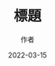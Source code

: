 ---
title: '標題'
thumbnails: '["https://raw.githubusercontent.com/Yhuang4881/cms-content-stage/main/content/resources/images/1647320964023-4608-3456-4.%E5%8F%B0%E5%8D%97%E5%B8%82%E9%80%B2%E5%AD%B8%E5%9C%8B%E5%B0%8F.JPG"]'
author: '作者'
date: '2022-03-15'
content: '<p></p>
<img src="https://raw.githubusercontent.com/Yhuang4881/cms-content-stage/main/content/resources/images/1647320963767-1300-867-3.%E4%B8%AD%E5%A4%AE%E7%A0%94%E7%A9%B6%E9%99%A2%E5%8D%97%E9%83%A8%E9%99%A2%E5%8D%80.jpg" alt="1647320963767-1300-867-3.中央研究院南部院區.jpg" style="height: auto;width: auto"/>
<p></p>
<img src="https://raw.githubusercontent.com/Yhuang4881/cms-content-stage/main/content/resources/images/1647320958600-3264-2448-2.%E6%A8%82%E9%99%9E%E7%A7%91%E6%8A%80XPEC.JPG" alt="1647320958600-3264-2448-2.樂陞科技XPEC.JPG" style="height: auto;width: auto"/>
<p></p>
'
---